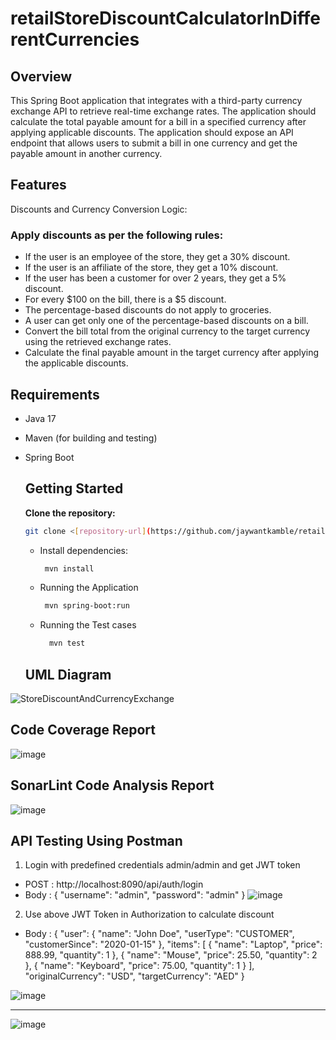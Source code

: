 # retailStoreDiscountCalculatorInDifferentCurrencies

## Overview

This Spring Boot application that integrates with a third-party currency exchange API to retrieve real-time exchange rates. The application should calculate the total payable amount for a bill in a specified currency after applying applicable discounts. The application should expose an API endpoint that allows users to submit a bill in one currency and get the payable amount in another currency.

## Features
Discounts and Currency Conversion Logic:
### Apply discounts as per the following rules:
- If the user is an employee of the store, they get a 30% discount.
- If the user is an affiliate of the store, they get a 10% discount.
- If the user has been a customer for over 2 years, they get a 5% discount.
- For every $100 on the bill, there is a $5 discount.
- The percentage-based discounts do not apply to groceries.
- A user can get only one of the percentage-based discounts on a bill.
- Convert the bill total from the original currency to the target currency using the retrieved exchange rates.
- Calculate the final payable amount in the target currency after applying the applicable discounts.


## Requirements

- Java 17
- Maven (for building and testing)
- Spring Boot

  ## Getting Started

  **Clone the repository:**
   ```bash
   git clone <[repository-url](https://github.com/jaywantkamble/retailStoreDiscountCalculatorInDifferentCurrencies)> --branch assignmentBranch
  ```
  - Install dependencies:
    ```bash
     mvn install
    ```
   - Running the Application
      ```bash
       mvn spring-boot:run
     ```
   - Running the Test cases
     ```bash
       mvn test
     ```

   ## UML Diagram 
![StoreDiscountAndCurrencyExchange](https://github.com/user-attachments/assets/e84fc4e6-f31b-4bef-b473-98c1238a4534)

## Code Coverage Report
![image](https://github.com/user-attachments/assets/cd6e40ca-9eaf-45d2-9e22-2a864085482c)

## SonarLint Code Analysis Report
![image](https://github.com/user-attachments/assets/71bb531e-5228-4858-8747-0bc4429e9e4a)

## API Testing Using Postman
1. Login with predefined credentials admin/admin and get JWT token
- POST : http://localhost:8090/api/auth/login
- Body : 
{
    "username": "admin",
    "password": "admin"
}
![image](https://github.com/user-attachments/assets/b2e79ef6-21b9-43c3-b40a-d90a05d46c5a)

2. Use above JWT Token in Authorization to calculate discount
- Body :
{
  "user": {
    "name": "John Doe",
    "userType": "CUSTOMER", 
    "customerSince": "2020-01-15"
  },
  "items": [
    {
      "name": "Laptop",
      "price": 888.99,
      "quantity": 1
    },
    {
      "name": "Mouse",
      "price": 25.50,
      "quantity": 2
    },
    {
      "name": "Keyboard",
      "price": 75.00,
      "quantity": 1
    }
  ],
  "originalCurrency": "USD",
  "targetCurrency": "AED"
}


![image](https://github.com/user-attachments/assets/80d9dc5c-4aa2-454a-9891-582fca1e33cf)

----
![image](https://github.com/user-attachments/assets/60f95235-4061-46cb-9094-b0aa0c067ae9)






  

   

